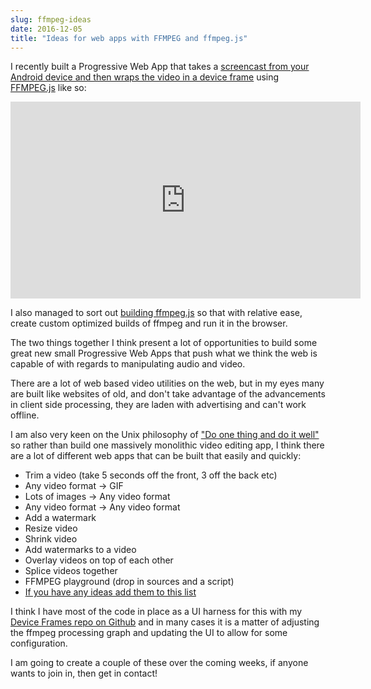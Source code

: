 ```yaml
---
slug: ffmpeg-ideas
date: 2016-12-05
title: "Ideas for web apps with FFMPEG and ffmpeg.js"
---
```


I recently built a Progressive Web App that takes a [screencast from your
Android device and then wraps the video in a device
frame](https://paulkinlan.github.io/deviceframe.es/) using [FFMPEG.js](https://github.com/Kagami/ffmpeg.js) like so:

<iframe width="560" height="315" src="https://www.youtube.com/embed/E_U6zvjW8so"
        frameborder="0" allowfullscreen></iframe>
 
I also managed to sort out [building ffmpeg.js](https://paul.kinlan.me/building-ffmpeg.js/) 
so that with relative ease, create custom optimized builds of ffmpeg and run it
in the browser.

The two things together I think present a lot of opportunities to build some 
great new small Progressive Web Apps that push what we think the web is capable
of with regards to manipulating audio and video. 

There are a lot of web based video utilities on the web, but in my eyes many
are built like websites of old, and don't take advantage of the advancements in
client side processing, they are laden with advertising and can't work offline.

I am also very keen on the Unix philosophy of ["Do one thing and do it
well"](https://en.wikipedia.org/wiki/Unix_philosophy#Do_One_Thing_and_Do_It_Well)
so rather than build one massively monolithic video editing app, I think there
are a lot of different web apps that can be built that easily and quickly:

* Trim a video (take 5 seconds off the front, 3 off the back etc)
* Any video format -> GIF
* Lots of images -> Any video format
* Any video format -> Any video format
* Add a watermark
* Resize video
* Shrink video
* Add watermarks to a video
* Overlay videos on top of each other
* Splice videos together
* FFMPEG playground (drop in sources and a script)
* [If you have any ideas add them to this list](https://github.com/PaulKinlan/paul.kinlan.me/edit/master/content/2016-12-05-ffmpeg-ideas.markdown)

I think I have most of the code in place as a UI harness for this with my
[Device Frames repo on Github](https://github.com/PaulKinlan/deviceframe.es) and
in many cases it is a matter of adjusting the ffmpeg processing graph and
updating the UI to allow for some configuration.

I am going to create a couple of these over the coming weeks, if anyone wants to
join in, then get in contact!